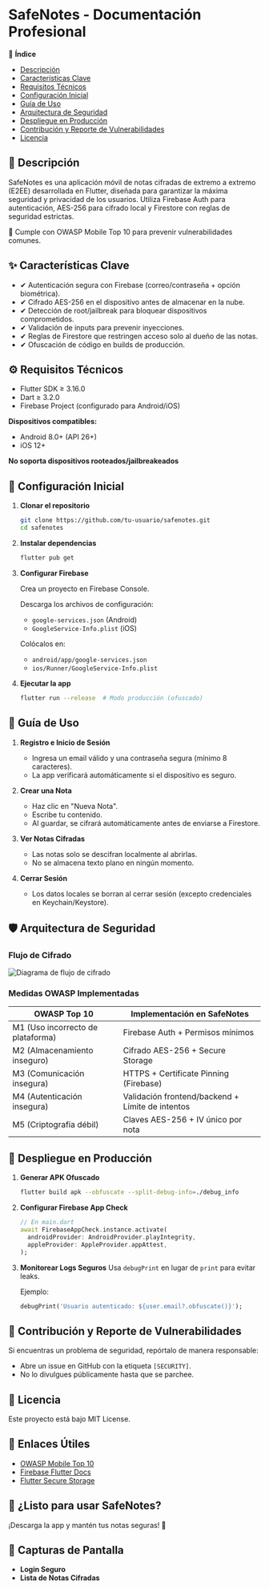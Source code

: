 # SafeNotes - Documentación Profesional

📌 **Índice**
- [Descripción](#descripción)
- [Características Clave](#características-clave)
- [Requisitos Técnicos](#requisitos-técnicos)
- [Configuración Inicial](#configuración-inicial)
- [Guía de Uso](#guía-de-uso)
- [Arquitectura de Seguridad](#arquitectura-de-seguridad)
- [Despliegue en Producción](#despliegue-en-producción)
- [Contribución y Reporte de Vulnerabilidades](#contribución-y-reporte-de-vulnerabilidades)
- [Licencia](#licencia)

## 📝 Descripción

SafeNotes es una aplicación móvil de notas cifradas de extremo a extremo (E2EE) desarrollada en Flutter, diseñada para garantizar la máxima seguridad y privacidad de los usuarios. Utiliza Firebase Auth para autenticación, AES-256 para cifrado local y Firestore con reglas de seguridad estrictas.

🔐 Cumple con OWASP Mobile Top 10 para prevenir vulnerabilidades comunes.

## ✨ Características Clave

- ✔ Autenticación segura con Firebase (correo/contraseña + opción biométrica).
- ✔ Cifrado AES-256 en el dispositivo antes de almacenar en la nube.
- ✔ Detección de root/jailbreak para bloquear dispositivos comprometidos.
- ✔ Validación de inputs para prevenir inyecciones.
- ✔ Reglas de Firestore que restringen acceso solo al dueño de las notas.
- ✔ Ofuscación de código en builds de producción.

## ⚙️ Requisitos Técnicos

- Flutter SDK ≥ 3.16.0
- Dart ≥ 3.2.0
- Firebase Project (configurado para Android/iOS)

**Dispositivos compatibles:**
- Android 8.0+ (API 26+)
- iOS 12+

**No soporta dispositivos rooteados/jailbreakeados**

## 🚀 Configuración Inicial

1. **Clonar el repositorio**
    ```bash
    git clone https://github.com/tu-usuario/safenotes.git
    cd safenotes
    ```

2. **Instalar dependencias**
    ```bash
    flutter pub get
    ```

3. **Configurar Firebase**

    Crea un proyecto en Firebase Console.

    Descarga los archivos de configuración:
    - `google-services.json` (Android)
    - `GoogleService-Info.plist` (iOS)

    Colócalos en:
    - `android/app/google-services.json`
    - `ios/Runner/GoogleService-Info.plist`

4. **Ejecutar la app**
    ```bash
    flutter run --release  # Modo producción (ofuscado)
    ```

## 📲 Guía de Uso

1. **Registro e Inicio de Sesión**
    - Ingresa un email válido y una contraseña segura (mínimo 8 caracteres).
    - La app verificará automáticamente si el dispositivo es seguro.

2. **Crear una Nota**
    - Haz clic en "Nueva Nota".
    - Escribe tu contenido.
    - Al guardar, se cifrará automáticamente antes de enviarse a Firestore.

3. **Ver Notas Cifradas**
    - Las notas solo se descifran localmente al abrirlas.
    - No se almacena texto plano en ningún momento.

4. **Cerrar Sesión**
    - Los datos locales se borran al cerrar sesión (excepto credenciales en Keychain/Keystore).

## 🛡️ Arquitectura de Seguridad

### Flujo de Cifrado
![Diagrama de flujo de cifrado](Diagrama)

### Medidas OWASP Implementadas

| **OWASP Top 10**                        | **Implementación en SafeNotes**                      |
|----------------------------------------|-----------------------------------------------------|
| M1 (Uso incorrecto de plataforma)      | Firebase Auth + Permisos mínimos                    |
| M2 (Almacenamiento inseguro)           | Cifrado AES-256 + Secure Storage                    |
| M3 (Comunicación insegura)             | HTTPS + Certificate Pinning (Firebase)             |
| M4 (Autenticación insegura)            | Validación frontend/backend + Límite de intentos    |
| M5 (Criptografía débil)                | Claves AES-256 + IV único por nota                  |

## 🔧 Despliegue en Producción

1. **Generar APK Ofuscado**
    ```bash
    flutter build apk --obfuscate --split-debug-info=./debug_info
    ```

2. **Configurar Firebase App Check**
    ```dart
    // En main.dart
    await FirebaseAppCheck.instance.activate(
      androidProvider: AndroidProvider.playIntegrity,
      appleProvider: AppleProvider.appAttest,
    );
    ```

3. **Monitorear Logs Seguros**
    Usa `debugPrint` en lugar de `print` para evitar leaks.

    Ejemplo:
    ```dart
    debugPrint('Usuario autenticado: ${user.email?.obfuscate()}');
    ```

## 🤝 Contribución y Reporte de Vulnerabilidades

Si encuentras un problema de seguridad, repórtalo de manera responsable:

- Abre un issue en GitHub con la etiqueta `[SECURITY]`.
- No lo divulgues públicamente hasta que se parchee.

## 📜 Licencia

Este proyecto está bajo MIT License.

## 🔗 Enlaces Útiles

- [OWASP Mobile Top 10](https://owasp.org/www-project-top-ten/)
- [Firebase Flutter Docs](https://firebase.flutter.dev/docs/overview)
- [Flutter Secure Storage](https://pub.dev/packages/flutter_secure_storage)

## 🎯 ¿Listo para usar SafeNotes?

¡Descarga la app y mantén tus notas seguras! 🚀

## 📸 Capturas de Pantalla

- **Login Seguro**
- **Lista de Notas Cifradas**
